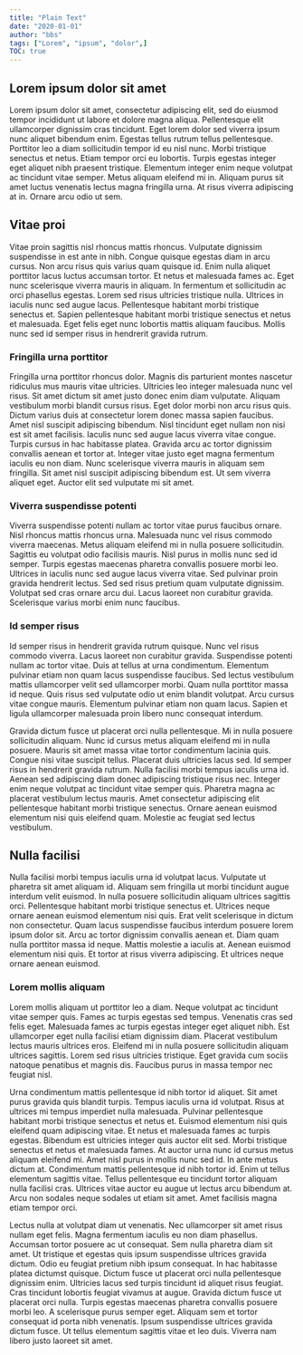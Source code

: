 ```yaml
---
title: "Plain Text"
date: "2020-01-01"
author: "bbs"
tags: ["Lorem", "ipsum", "dolor",]
TOC: true
---
```


## Lorem ipsum dolor sit amet

Lorem ipsum dolor sit amet, consectetur adipiscing elit, sed do eiusmod tempor incididunt ut labore et dolore magna aliqua. Pellentesque elit ullamcorper dignissim cras tincidunt. Eget lorem dolor sed viverra ipsum nunc aliquet bibendum enim. Egestas tellus rutrum tellus pellentesque. Porttitor leo a diam sollicitudin tempor id eu nisl nunc. Morbi tristique senectus et netus. Etiam tempor orci eu lobortis. Turpis egestas integer eget aliquet nibh praesent tristique. Elementum integer enim neque volutpat ac tincidunt vitae semper. Metus aliquam eleifend mi in. Aliquam purus sit amet luctus venenatis lectus magna fringilla urna. At risus viverra adipiscing at in. Ornare arcu odio ut sem.

## Vitae proi

Vitae proin sagittis nisl rhoncus mattis rhoncus. Vulputate dignissim suspendisse in est ante in nibh. Congue quisque egestas diam in arcu cursus. Non arcu risus quis varius quam quisque id. Enim nulla aliquet porttitor lacus luctus accumsan tortor. Et netus et malesuada fames ac. Eget nunc scelerisque viverra mauris in aliquam. In fermentum et sollicitudin ac orci phasellus egestas. Lorem sed risus ultricies tristique nulla. Ultrices in iaculis nunc sed augue lacus. Pellentesque habitant morbi tristique senectus et. Sapien pellentesque habitant morbi tristique senectus et netus et malesuada. Eget felis eget nunc lobortis mattis aliquam faucibus. Mollis nunc sed id semper risus in hendrerit gravida rutrum.

### Fringilla urna porttitor

Fringilla urna porttitor rhoncus dolor. Magnis dis parturient montes nascetur ridiculus mus mauris vitae ultricies. Ultricies leo integer malesuada nunc vel risus. Sit amet dictum sit amet justo donec enim diam vulputate. Aliquam vestibulum morbi blandit cursus risus. Eget dolor morbi non arcu risus quis. Dictum varius duis at consectetur lorem donec massa sapien faucibus. Amet nisl suscipit adipiscing bibendum. Nisl tincidunt eget nullam non nisi est sit amet facilisis. Iaculis nunc sed augue lacus viverra vitae congue. Turpis cursus in hac habitasse platea. Gravida arcu ac tortor dignissim convallis aenean et tortor at. Integer vitae justo eget magna fermentum iaculis eu non diam. Nunc scelerisque viverra mauris in aliquam sem fringilla. Sit amet nisl suscipit adipiscing bibendum est. Ut sem viverra aliquet eget. Auctor elit sed vulputate mi sit amet.

### Viverra suspendisse potenti

Viverra suspendisse potenti nullam ac tortor vitae purus faucibus ornare. Nisl rhoncus mattis rhoncus urna. Malesuada nunc vel risus commodo viverra maecenas. Metus aliquam eleifend mi in nulla posuere sollicitudin. Sagittis eu volutpat odio facilisis mauris. Nisl purus in mollis nunc sed id semper. Turpis egestas maecenas pharetra convallis posuere morbi leo. Ultrices in iaculis nunc sed augue lacus viverra vitae. Sed pulvinar proin gravida hendrerit lectus. Sed sed risus pretium quam vulputate dignissim. Volutpat sed cras ornare arcu dui. Lacus laoreet non curabitur gravida. Scelerisque varius morbi enim nunc faucibus.

### Id semper risus

Id semper risus in hendrerit gravida rutrum quisque. Nunc vel risus commodo viverra. Lacus laoreet non curabitur gravida. Suspendisse potenti nullam ac tortor vitae. Duis at tellus at urna condimentum. Elementum pulvinar etiam non quam lacus suspendisse faucibus. Sed lectus vestibulum mattis ullamcorper velit sed ullamcorper morbi. Quam nulla porttitor massa id neque. Quis risus sed vulputate odio ut enim blandit volutpat. Arcu cursus vitae congue mauris. Elementum pulvinar etiam non quam lacus. Sapien et ligula ullamcorper malesuada proin libero nunc consequat interdum.

Gravida dictum fusce ut placerat orci nulla pellentesque. Mi in nulla posuere sollicitudin aliquam. Nunc id cursus metus aliquam eleifend mi in nulla posuere. Mauris sit amet massa vitae tortor condimentum lacinia quis. Congue nisi vitae suscipit tellus. Placerat duis ultricies lacus sed. Id semper risus in hendrerit gravida rutrum. Nulla facilisi morbi tempus iaculis urna id. Aenean sed adipiscing diam donec adipiscing tristique risus nec. Integer enim neque volutpat ac tincidunt vitae semper quis. Pharetra magna ac placerat vestibulum lectus mauris. Amet consectetur adipiscing elit pellentesque habitant morbi tristique senectus. Ornare aenean euismod elementum nisi quis eleifend quam. Molestie ac feugiat sed lectus vestibulum.

## Nulla facilisi

Nulla facilisi morbi tempus iaculis urna id volutpat lacus. Vulputate ut pharetra sit amet aliquam id. Aliquam sem fringilla ut morbi tincidunt augue interdum velit euismod. In nulla posuere sollicitudin aliquam ultrices sagittis orci. Pellentesque habitant morbi tristique senectus et. Ultrices neque ornare aenean euismod elementum nisi quis. Erat velit scelerisque in dictum non consectetur. Quam lacus suspendisse faucibus interdum posuere lorem ipsum dolor sit. Arcu ac tortor dignissim convallis aenean et. Diam quam nulla porttitor massa id neque. Mattis molestie a iaculis at. Aenean euismod elementum nisi quis. Et tortor at risus viverra adipiscing. Et ultrices neque ornare aenean euismod.

### Lorem mollis aliquam

Lorem mollis aliquam ut porttitor leo a diam. Neque volutpat ac tincidunt vitae semper quis. Fames ac turpis egestas sed tempus. Venenatis cras sed felis eget. Malesuada fames ac turpis egestas integer eget aliquet nibh. Est ullamcorper eget nulla facilisi etiam dignissim diam. Placerat vestibulum lectus mauris ultrices eros. Eleifend mi in nulla posuere sollicitudin aliquam ultrices sagittis. Lorem sed risus ultricies tristique. Eget gravida cum sociis natoque penatibus et magnis dis. Faucibus purus in massa tempor nec feugiat nisl.

Urna condimentum mattis pellentesque id nibh tortor id aliquet. Sit amet purus gravida quis blandit turpis. Tempus iaculis urna id volutpat. Risus at ultrices mi tempus imperdiet nulla malesuada. Pulvinar pellentesque habitant morbi tristique senectus et netus et. Euismod elementum nisi quis eleifend quam adipiscing vitae. Et netus et malesuada fames ac turpis egestas. Bibendum est ultricies integer quis auctor elit sed. Morbi tristique senectus et netus et malesuada fames. At auctor urna nunc id cursus metus aliquam eleifend mi. Amet nisl purus in mollis nunc sed id. In ante metus dictum at. Condimentum mattis pellentesque id nibh tortor id. Enim ut tellus elementum sagittis vitae. Tellus pellentesque eu tincidunt tortor aliquam nulla facilisi cras. Ultrices vitae auctor eu augue ut lectus arcu bibendum at. Arcu non sodales neque sodales ut etiam sit amet. Amet facilisis magna etiam tempor orci.

Lectus nulla at volutpat diam ut venenatis. Nec ullamcorper sit amet risus nullam eget felis. Magna fermentum iaculis eu non diam phasellus. Accumsan tortor posuere ac ut consequat. Sem nulla pharetra diam sit amet. Ut tristique et egestas quis ipsum suspendisse ultrices gravida dictum. Odio eu feugiat pretium nibh ipsum consequat. In hac habitasse platea dictumst quisque. Dictum fusce ut placerat orci nulla pellentesque dignissim enim. Ultricies lacus sed turpis tincidunt id aliquet risus feugiat. Cras tincidunt lobortis feugiat vivamus at augue. Gravida dictum fusce ut placerat orci nulla. Turpis egestas maecenas pharetra convallis posuere morbi leo. A scelerisque purus semper eget. Aliquam sem et tortor consequat id porta nibh venenatis. Ipsum suspendisse ultrices gravida dictum fusce. Ut tellus elementum sagittis vitae et leo duis. Viverra nam libero justo laoreet sit amet.
